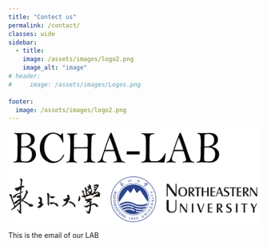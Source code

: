 ```yaml
---
title: "Contect us"
permalink: /contact/
classes: wide
sidebar:
  - title: 
    image: /assets/images/logo2.png
    image_alt: "image"
# header:
#     image: /assets/images/Logos.png

footer:
  image: /assets/images/logo2.png
---
```




![0](/assets/images/Logos.png)

This is the email of our LAB

